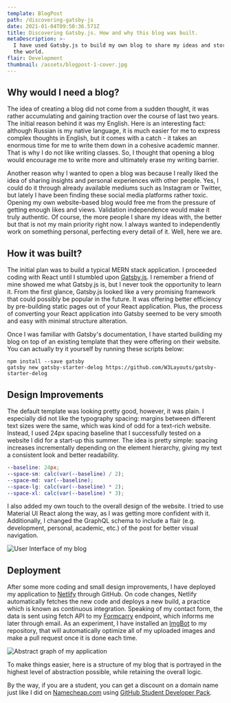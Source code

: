 ```yaml
---
template: BlogPost
path: /discovering-gatsby-js
date: 2021-01-04T09:50:36.571Z
title: Discovering Gatsby.js. How and why this blog was built.
metaDescription: >-
  I have used Gatsby.js to build my own blog to share my ideas and stories with
  the world.
flair: Development
thumbnail: /assets/blogpost-1-cover.jpg
---
```

## Why would I need a blog?

The idea of creating a blog did not come from a sudden thought, it was rather accumulating and gaining traction over the course of last two years. The initial reason behind it was my English. Here is an interesting fact: although Russian is my native language, it is much easier for me to express complex thoughts in English, but it comes with a catch - it takes an enormous time for me to write them down in a cohesive academic manner. That is why I do not like writing classes. So, I thought that opening a blog would encourage me to write more and ultimately erase my writing barrier.

Another reason why I wanted to open a blog was because I really liked the idea of sharing insights and personal experiences with other people. Yes, I could do it through already available mediums such as Instagram or Twitter, but lately I have been finding these social media platforms rather toxic. Opening my own website-based blog would free me from the pressure of getting enough likes and views. Validation independence would make it truly authentic. Of course, the more people I share my ideas with, the better but that is not my main priority right now. I always wanted to independently work on something personal, perfecting every detail of it. Well, here we are.

## How it was built?

The initial plan was to build a typical MERN stack application. I proceeded coding with React until I stumbled upon [Gatsby.js](https://www.gatsbyjs.com/). I remember a friend of mine showed me what Gatsby.js is, but I never took the opportunity to learn it. From the first glance, Gatsby.js looked like a very promising framework that could possibly be popular in the future. It was offering better efficiency by pre-building static pages out of your React application. Plus, the process of converting your React application into Gatsby seemed to be very smooth and easy with minimal structure alteration.

Once I was familiar with Gatsby's documentation, I have started building my blog on top of an existing template that they were offering on their website. You can actually try it yourself by running these scripts below:

```gitattributes
npm install --save gatsby
gatsby new gatsby-starter-delog https://github.com/W3Layouts/gatsby-starter-delog
```

## Design Improvements

The default template was looking pretty good, however, it was plain. I especially did not like the typography spacing: margins between different text sizes were the same, which was kind of odd for a text-rich website. Instead, I used 24px spacing baseline that I successfully tested on a website I did for a start-up this summer. The idea is pretty simple: spacing increases incrementally depending on the element hierarchy, giving my text a consistent look and better readability.

```scss
--baseline: 24px;
--space-sm: calc(var(--baseline) / 2);
--space-md: var(--baseline);
--space-lg: calc(var(--baseline) * 2);
--space-xl: calc(var(--baseline) * 3);
```

I also added my own touch to the overall design of the website. I tried to use Material UI React along the way, as I was getting more confident with it. Additionally, I changed the GraphQL schema to include a flair (e.g. development, personal, academic, etc.) of the post for better visual navigation.

![User Interface of my blog](/assets/blogpost-1-1.png "Before/After UI Showcase")

## Deployment

After some more coding and small design improvements, I have deployed my application to [Netlify](https://www.netlify.com/) through GitHub. On code changes, Netlify automatically fetches the new code and deploys a new build, a practice which is known as continuous integration. Speaking of my contact form, the data is sent using fetch API to my [Formcarry](http://formcarry.com) endpoint, which informs me later through email. As an experiment, I have installed an [ImgBot](https://imgbot.net/) to my repository, that will automatically optimize all of my uploaded images and make a pull request once it is done each time.

![Abstract graph of my application](/assets/blogpost-1.png "Application structure")

To make things easier, here is a structure of my blog that is portrayed in the highest level of abstraction possible, while retaining the overall logic.

By the way, if you are a student, you can get a discount on a domain name just like I did on [Namecheap.com](namecheap.com) using [GitHub Student Developer Pack](https://education.github.com/pack/offers).
